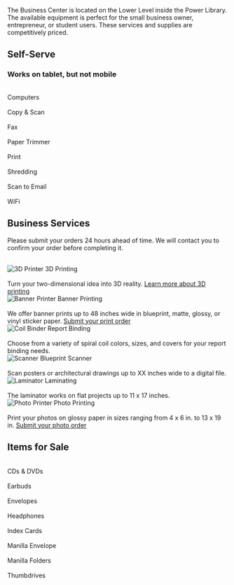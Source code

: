 The Business Center is located on the Lower Level inside the Power Library.  The available equipment is perfect for the small business owner, entrepreneur, or student users. These services and supplies are competitively priced.


<div class="text-center margin-bottom-50">
	<h2 class="title-v2 title-center">Self-Serve</h2>
</div>

### Works on tablet, but not mobile 

<div class="row margin-bottom-30">
      <div class="col-xs-6">
            <div class="row">
                <div class="col-xs-3 text-center">
                	 <i class="icon-custom icon-lg icon-bg-sea fa fa-desktop" aria-hidden="true"></i> 
<br />
Computers         
                </div>
                <div class="col-xs-3 text-center">
                	 <i class="icon-custom icon-lg icon-bg-sea fa fa-clone" aria-hidden="true"></i> 
<br />
Copy & Scan                  
                </div>
                <div class="col-xs-3 text-center">
                	<i class="icon-custom icon-lg icon-bg-sea fa fa-fax" aria-hidden="true"></i> 
<br />
Fax 
                </div>
                <div class="col-xs-3 text-center">
                            <i class="icon-custom icon-lg icon-bg-sea fa fa-scissors" aria-hidden="true"></i> 
<br />
Paper Trimmer
                </div>
          </div>
    </div> 
    <div class="col-xs-6">
            <div class="row">
                <div class="col-xs-3 text-center">
                            <i class="icon-custom icon-lg icon-bg-sea fa fa-print" aria-hidden="true"></i> 
<br />
Print
                </div>
                <div class="col-xs-3 text-center">
                        <i class="icon-custom icon-lg icon-bg-sea fa fa-sort-amount-desc" aria-hidden="true"></i> 
<br />
Shredding    
                </div>
                <div class="col-xs-3 text-center">
                       <i class="icon-custom icon-lg icon-bg-sea fa fa-paper-plane-o" aria-hidden="true"></i> 
<br />
Scan to Email     
</div> 
                <div class="col-xs-3 text-center">
                           <i class="icon-custom icon-lg icon-bg-sea fa fa-wifi" aria-hidden="true"></i> 
<br />
WiFi
                </div>
          </div>
    </div>
</div>


<div class="text-center margin-bottom-50">
	<h2 class="title-v2 title-center">Business Services</h2>
</div>

Please submit your orders 24 hours ahead of time. We will contact you to confirm your order before completing it. 
<br />
<br />
<div class="row margin-bottom-30">
      <div class="col-md-2">
      	<img class="img-responsive margin-bottom-10" src="/uploads/staff_photos/hylton_a.jpg" alt="3D Printer" />
      	3D Printing
        <br />
        <br />
        Turn your two-dimensional idea into 3D reality. <a href="/page/3d-printers" alt="Learn more about 3D printing">Learn more about 3D printing</a>
      </div>
      <div class="col-md-2">
      	<img class="img-responsive margin-bottom-10" src="/uploads/staff_photos/hylton_a.jpg" alt="Banner Printer" />
      	Banner Printing
        <br />
        <br />
        We offer banner prints up to 48 inches wide in blueprint, matte, glossy, or vinyl sticker paper. <a href="/link-needed" alt="Submit your print order">Submit your print order</a>
      </div>
      <div class="col-md-2">
      	<img class="img-responsive margin-bottom-10" src="/uploads/staff_photos/hylton_a.jpg" alt="Coil Binder" />
      	Report Binding
        <br />
        <br />
        Choose from a variety of spiral coil colors, sizes, and covers for your report binding needs.
      </div>
      <div class="col-md-2">
      	<img class="img-responsive margin-bottom-10" src="/uploads/staff_photos/hylton_a.jpg" alt="Scanner" />
      	Blueprint Scanner
        <br />
        <br />
        Scan posters or architectural drawings up to XX inches wide to a digital file.
      </div>
      <div class="col-md-2">
      	<img class="img-responsive margin-bottom-10" src="/uploads/staff_photos/hylton_a.jpg" alt="Laminator" />
      	Laminating
        <br />
        <br />
        The laminator works on flat projects up to 11 x 17 inches.
      </div>
      <div class="col-md-2">
      	<img class="img-responsive margin-bottom-10" src="/uploads/staff_photos/hylton_a.jpg" alt="Photo Printer" />
      	Photo Printing
        <br />
        <br />
        Print your photos on glossy paper in sizes ranging from 4 x 6 in. to 13 x 19 in. <a href="/link-needed" alt="Submit your photo print order">Submit your photo order</a>
				</div>
			</div>
      </div>
</div>


<div class="text-center margin-bottom-50">
	<h2 class="title-v2 title-center">Items for Sale</h2>
</div>


<div class="row margin-bottom-30">
      <div class="col-xs-6">
            <div class="row">
                <div class="col-xs-3 text-center">
                   <i class="icon-custom icon-lg icon-bg-sea fa fa-dot-circle-o" aria-hidden="true"></i>
<br />
CDs & DVDs
                </div>
                <div class="col-xs-3 text-center">
                	 <i class="icon-custom icon-lg icon-bg-sea fa fa-music" aria-hidden="true"></i> 
<br />
Earbuds               
                </div>
                <div class="col-xs-3 text-center">
                	<i class="icon-custom icon-lg icon-bg-sea fa fa-envelope" aria-hidden="true"></i> 
<br />
Envelopes
                </div>
                <div class="col-xs-3 text-center">
                            <i class="icon-custom icon-lg icon-bg-sea fa fa-headphones" aria-hidden="true"></i> 
<br />
Headphones
                </div>
          </div>
    </div> 
    <div class="col-xs-6">
            <div class="row">
                <div class="col-xs-3 text-center">
                            <i class="icon-custom icon-lg icon-bg-sea fa fa-th" aria-hidden="true"></i> 
<br />
Index Cards 
                </div>
                <div class="col-xs-3 text-center">
                        <i class="icon-custom icon-lg icon-bg-sea fa fa-envelope-o" aria-hidden="true"></i> 
<br />
Manilla Envelope
                </div>
                <div class="col-xs-3 text-center">
                       <i class="icon-custom icon-lg icon-bg-sea fa fa-folder-open" aria-hidden="true"></i> 
<br />
Manilla Folders 
</div> 
                <div class="col-xs-3 text-center">
                           <i class="icon-custom icon-lg icon-bg-sea fa fa-hdd-o" aria-hidden="true"></i> 
<br />
Thumbdrives
                </div>
          </div>
    </div>
</div>

